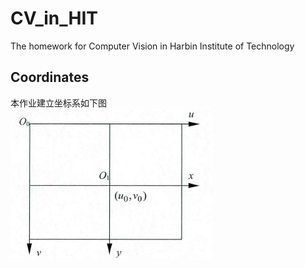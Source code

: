 # CV_in_HIT
The homework for Computer Vision in Harbin Institute of Technology

## Coordinates
本作业建立坐标系如下图  
![coordinates](data/coordinates.png)